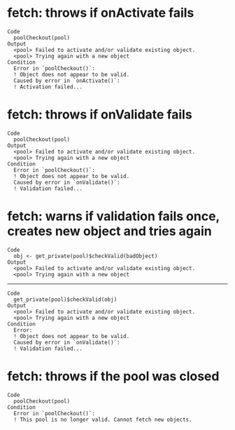 # fetch: throws if onActivate fails

    Code
      poolCheckout(pool)
    Output
      <pool> Failed to activate and/or validate existing object.
      <pool> Trying again with a new object
    Condition
      Error in `poolCheckout()`:
      ! Object does not appear to be valid.
      Caused by error in `onActivate()`:
      ! Activation failed...

# fetch: throws if onValidate fails

    Code
      poolCheckout(pool)
    Output
      <pool> Failed to activate and/or validate existing object.
      <pool> Trying again with a new object
    Condition
      Error in `poolCheckout()`:
      ! Object does not appear to be valid.
      Caused by error in `onValidate()`:
      ! Validation failed...

# fetch: warns if validation fails once, creates new object and tries again

    Code
      obj <- get_private(pool)$checkValid(badObject)
    Output
      <pool> Failed to activate and/or validate existing object.
      <pool> Trying again with a new object

---

    Code
      get_private(pool)$checkValid(obj)
    Output
      <pool> Failed to activate and/or validate existing object.
      <pool> Trying again with a new object
    Condition
      Error:
      ! Object does not appear to be valid.
      Caused by error in `onValidate()`:
      ! Validation failed...

# fetch: throws if the pool was closed

    Code
      poolCheckout(pool)
    Condition
      Error in `poolCheckout()`:
      ! This pool is no longer valid. Cannot fetch new objects.


